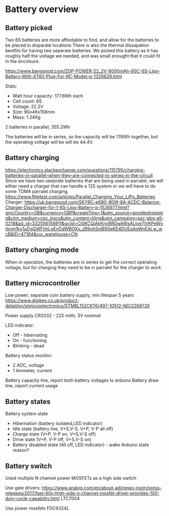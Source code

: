 
# Battery overview
## Battery picked
Two 6S batteries are more affordable to find, and allow for the batteries to be placed in disparate locations
There is also the thermal dissapation benifits for having two seperate batteries.
We picked this battery as it has roughly half the voltage we needed, and was small enought that it could fit in the encolsure.

https://www.banggood.com/ZOP-POWER-22_2V-8000mAh-60C-6S-Lipo-Battery-With-XT60-Plug-For-RC-Model-p-1328629.html

Stats:

- Watt hour capacity: 177.6Wh each
- Cell count: 6S
- Voltage: 22.2V
- Size: 90x46x158mm
- Mass: 1.24Kg

2 batteries in parallel, 355.2Wh

The batteries will be in series, so the capacity will be 178Wh together, but the operating voltage will be will be 44.4V.



## Battery charging
https://electronics.stackexchange.com/questions/115795/charging-batteries-in-parallel-when-they-are-connected-in-series-in-the-circuit
Since we have two seeprate batteries that are being used in parralel, we will either need a charger that can handle a 12S system or we will have to do some TDMA parralel charging.
https://www.flitetest.com/articles/Parallel_Charging_Your_LiPo_Batteries
Charger:
https://uk.banggood.com/SKYRC-e680-80W-8A-ACDC-Balance-Charger-Discharger-for-1-6S-Lipo-Battery-p-1526977.html?gmcCountry=GB&currency=GBP&createTmp=1&utm_source=googleshopping&utm_medium=cpc_bgcs&utm_content=lijing&utm_campaign=ssc-gbg-all-0218&ad_id=332556156911&gclid=Cj0KCQiAkKnyBRDwARIsALtxe7jVKPeWvrknm1ky1uDgQWFhhLgEnDdWBOXv_zR9uhSxIB9SeKE4DUEaAoWnEALw_wcB&ID=47184&cur_warehouse=CN

## Battery charging mode 
When in operation, the  batteries are in series to get the correct operating voltage, but for charging they need to be in parralel for the charger to work.

## Battery microcontroller
Low power, separate coin battery supply, min lifespan 5 years
https://www.digikey.co.uk/product-detail/en/stmicroelectronics/STM8L152C6T6/497-10512-ND/2269726

Power supply CR2032 - 225 mAh, 3V nominal

LED indicator:

- Off - hibernating
- On - functioning
- Blinking - dead

Battery status monitor:

- 2 ADC, voltage
- 1 Ammeter, current

Battery capacity line, report both battery voltages to arduino
Battery draw line, report current usage


## Battery states
Battery system state

- Hibernation (battery isolated,LED indicator)
- Idle state (battery live, V+S,V-S, V+P, V-P all off)
- Charge state (V+P, V-P on, V+S,V-S off)
- Drive state (V+P, V-P off, V+S,V-S on)
- Battery disabled state (All off, LED indicator) - wake Arduino state reason?

## Battery switch
Used multiple N channel power MOSFETs as a high side switch

Use gate drivers: https://www.analog.com/en/about-adi/news-room/press-releases/2017/fast-60v-high-side-n-channel-mosfet-driver-provides-100-duty-cycle-capability.html
LTC7004 

Use power mosfets
FDC6324L
